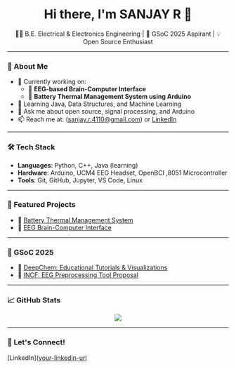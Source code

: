 <h1 align="center">Hi there, I'm SANJAY R 👋</h1>

<p align="center">
  👨‍🎓 B.E. Electrical & Electronics Engineering | 🎯 GSoC 2025 Aspirant | 💡 Open Source Enthusiast
</p>

---

### 🚀 About Me
- 🔭 Currently working on:
  - 🧠 **EEG-based Brain-Computer Interface**
  - 🔋 **Battery Thermal Management System using Arduino**
- 🌱 Learning Java, Data Structures, and Machine Learning
- 💬 Ask me about open source, signal processing, and Arduino
- 📫 Reach me at: (sanjay.r.4110@gmail.com) or [LinkedIn](https://www.linkedin.com/in/sanjay-r-b7a888250?utm_source=share&utm_campaign=share_via&utm_content=profile&utm_medium=android_app)

---

### 🛠️ Tech Stack
- **Languages**: Python, C++, Java (learning)
- **Hardware**: Arduino, UCM4 EEG Headset, OpenBCI ,8051 Microcontroller
- **Tools**: Git, GitHub, Jupyter, VS Code, Linux

---

### 📂 Featured Projects
- 🔋 [Battery Thermal Management System](https://github.com/Sanjay4110/battery-thermal-management)
- 🧠 [EEG Brain-Computer Interface](https://github.com/Sanjay4110/eeg-brain-computer-interface)

---

### 🌟 GSoC 2025
- 🧪 [DeepChem: Educational Tutorials & Visualizations](https://github.com/YOUR_USERNAME/deepchem)
- 🧠 [INCF: EEG Preprocessing Tool Proposal](link-coming-soon)

---

### 📈 GitHub Stats
<p align="center">
  <img src="https://github-readme-stats.vercel.app/api?username=Sanjay4110&show_icons=true&theme=radical" />
</p>

---

### 🤝 Let's Connect!
[LinkedIn]([your-linkedin-url](https://www.linkedin.com/in/sanjay-r-b7a888250?utm_source=share&utm_campaign=share_via&utm_content=profile&utm_medium=android_app) 
